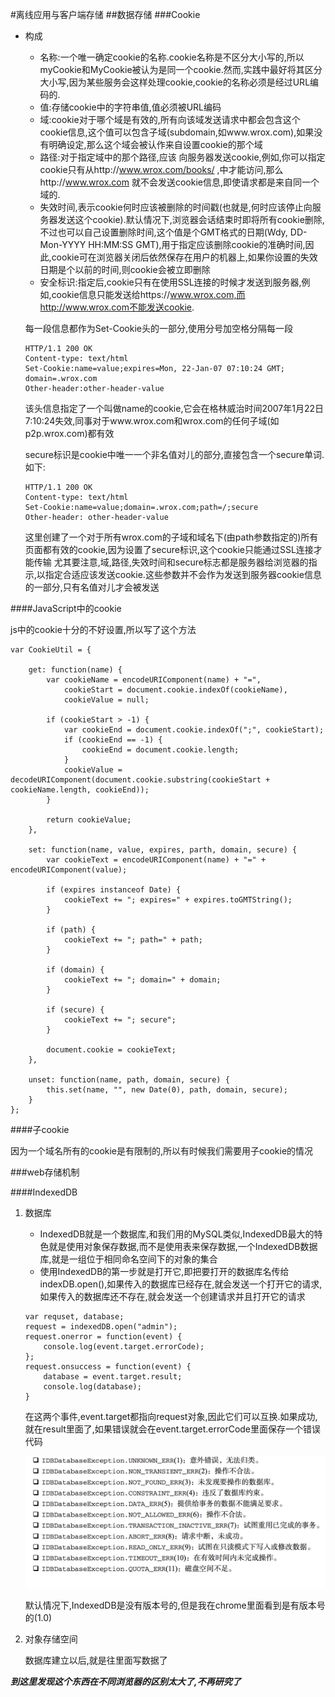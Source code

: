 #离线应用与客户端存储
##数据存储
###Cookie

* 构成
	
	* 名称:一个唯一确定cookie的名称.cookie名称是不区分大小写的,所以myCookie和MyCookie被认为是同一个cookie.然而,实践中最好将其区分大小写,因为某些服务会这样处理cookie,cookie的名称必须是经过URL编码的.
	* 值:存储cookie中的字符串值,值必须被URL编码
	* 域:cookie对于哪个域是有效的,所有向该域发送请求中都会包含这个cookie信息,这个值可以包含子域(subdomain,如www.wrox.com),如果没有明确设定,那么这个域会被认作来自设置cookie的那个域
	* 路径:对于指定域中的那个路径,应该 向服务器发送cookie,例如,你可以指定cookie只有从http://www.wrox.com/books/ ,中才能访问,那么http://www.wrox.com 就不会发送cookie信息,即使请求都是来自同一个域的.
	* 失效时间,表示cookie何时应该被删除的时间戳(也就是,何时应该停止向服务器发送这个cookie).默认情况下,浏览器会话结束时即将所有cookie删除,不过也可以自己设置删除时间,这个值是个GMT格式的日期(Wdy, DD-Mon-YYYY HH:MM:SS GMT),用于指定应该删除cookie的准确时间,因此,cookie可在浏览器关闭后依然保存在用户的机器上,如果你设置的失效日期是个以前的时间,则cookie会被立即删除
	* 安全标识:指定后,cookie只有在使用SSL连接的时候才发送到服务器,例如,cookie信息只能发送给https://www.wrox.com,而http://www.wrox.com不能发送cookie.

	每一段信息都作为Set-Cookie头的一部分,使用分号加空格分隔每一段
	
	```
	HTTP/1.1 200 OK
	Content-type: text/html
	Set-Cookie:name=value;expires=Mon, 22-Jan-07 07:10:24 GMT; domain=.wrox.com
	Other-header:other-header-value
	```
	
	该头信息指定了一个叫做name的cookie,它会在格林威治时间2007年1月22日7:10:24失效,同事对于www.wrox.com和wrox.com的任何子域(如p2p.wrox.com)都有效
	
	secure标识是cookie中唯一一个非名值对儿的部分,直接包含一个secure单词.如下:
	
	```
	HTTP/1.1 200 OK
	Content-type: text/html
	Set-Cookie:name=value;domain=.wrox.com;path=/;secure
	Other-header: other-header-value
	```
	
	这里创建了一个对于所有wrox.com的子域和域名下(由path参数指定的)所有页面都有效的cookie,因为设置了secure标识,这个cookie只能通过SSL连接才能传输
	尤其要注意,域,路径,失效时间和secure标志都是服务器给浏览器的指示,以指定合适应该发送cookie.这些参数并不会作为发送到服务器cookie信息的一部分,只有名值对儿才会被发送
	
####JavaScript中的cookie

js中的cookie十分的不好设置,所以写了这个方法

```
var CookieUtil = {

    get: function(name) {
        var cookieName = encodeURIComponent(name) + "=",
            cookieStart = document.cookie.indexOf(cookieName),
            cookieValue = null;

        if (cookieStart > -1) {
            var cookieEnd = document.cookie.indexOf(";", cookieStart);
            if (cookieEnd == -1) {
                cookieEnd = document.cookie.length;
            }
            cookieValue = decodeURIComponent(document.cookie.substring(cookieStart + cookieName.length, cookieEnd));
        }

        return cookieValue;
    },

    set: function(name, value, expires, parth, domain, secure) {
        var cookieText = encodeURIComponent(name) + "=" + encodeURIComponent(value);

        if (expires instanceof Date) {
            cookieText += "; expires=" + expires.toGMTString();
        }

        if (path) {
            cookieText += "; path=" + path;
        }

        if (domain) {
            cookieText += "; domain=" + domain;
        }

        if (secure) {
            cookieText += "; secure";
        }

        document.cookie = cookieText;
    },

    unset: function(name, path, domain, secure) {
        this.set(name, "", new Date(0), path, domain, secure);
    }
};
```

####子cookie

因为一个域名所有的cookie是有限制的,所以有时候我们需要用子cookie的情况

###web存储机制

####IndexedDB

1. 数据库

	* IndexedDB就是一个数据库,和我们用的MySQL类似,IndexedDB最大的特色就是使用对象保存数据,而不是使用表来保存数据,一个IndexedDB数据库,就是一组位于相同命名空间下的对象的集合
	* 使用IndexedDB的第一步就是打开它,即把要打开的数据库名传给indexDB.open(),如果传入的数据库已经存在,就会发送一个打开它的请求,如果传入的数据库还不存在,就会发送一个创建请求并且打开它的请求

	```
	var requset, database;
	request = indexedDB.open("admin");
	request.onerror = function(event) {
	    console.log(event.target.errorCode);
	};
	request.onsuccess = function(event) {
	    database = event.target.result;
	    console.log(database);
	}
	```
	在这两个事件,event.target都指向request对象,因此它们可以互换.如果成功,就在result里面了,如果错误就会在event.target.errorCode里面保存一个错误代码
	
	![](image/database-errorCode.png)


	默认情况下,IndexedDB是没有版本号的,但是我在chrome里面看到是有版本号的(1.0)
	
2. 对象存储空间

	数据库建立以后,就是往里面写数据了


***到这里发现这个东西在不同浏览器的区别太大了,不再研究了***



